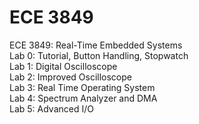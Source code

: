 # ECE 3849
ECE 3849: Real-Time Embedded Systems  
Lab 0: Tutorial, Button Handling, Stopwatch  
Lab 1: Digital Oscilloscope  
Lab 2: Improved Oscilloscope  
Lab 3: Real Time Operating System  
Lab 4: Spectrum Analyzer and DMA  
Lab 5: Advanced I/O  
